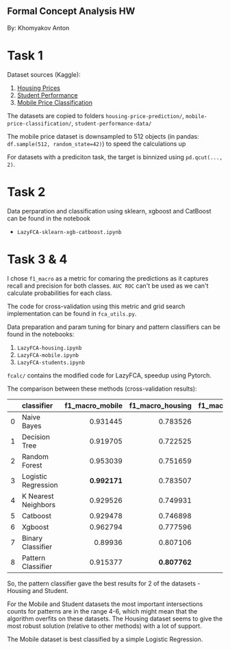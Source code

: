 ## Formal Concept Analysis HW

By: Khomyakov Anton

# Task 1

Dataset sources (Kaggle):

1. [Housing Prices](https://www.kaggle.com/datasets/harishkumardatalab/housing-price-prediction)
2. [Student Performance](https://www.kaggle.com/datasets/devansodariya/student-performance-data)
3. [Mobile Price Classification](https://www.kaggle.com/datasets/iabhishekofficial/mobile-price-classification)

The datasets are copied to folders `housing-price-prediction/`, `mobile-price-classification/`, `student-performance-data/`

The mobile price dataset is downsampled to 512 objects (in pandas: `df.sample(512, random_state=42)`) to speed the calculations up

For datasets with a prediciton task, the target is binnized using `pd.qcut(..., 2)`.

# Task 2

Data perparation and classification using sklearn, xgboost and CatBoost can be found in the notebook 
- `LazyFCA-sklearn-xgb-catboost.ipynb`

# Task 3 & 4

I chose `f1_macro` as a metric for comaring the predictions as it captures recall and precision for both classes. `AUC ROC` can't be used as we can't calculate probabilities for each class.

The code for cross-validation using this metric and grid search implementation can be found in `fca_utils.py`.

Data preparation and param tuning for binary and pattern classifiers can be found in the notebooks:

1. `LazyFCA-housing.ipynb`
2. `LazyFCA-mobile.ipynb`
3. `LazyFCA-students.ipynb`

`fcalc/` contains the modified code for LazyFCA, speedup using Pytorch.

The comparison between these methods (cross-validation results):

|    | classifier          |   f1_macro_mobile |   f1_macro_housing |   f1_macro_student |
|---:|:--------------------|------------------:|-------------------:|-------------------:|
|  0 | Naive Bayes         |          0.931445 |           0.783526 |           0.597235 |
|  1 | Decision Tree       |          0.919705 |           0.722525 |           0.486537 |
|  2 | Random Forest       |          0.953039 |           0.751659 |           0.559067 |
|  3 | Logistic Regression |      **0.992171** |           0.783507 |           0.529248 |
|  4 | K Nearest Neighbors |          0.929526 |           0.749931 |           0.564667 |
|  5 | Catboost            |          0.929478 |           0.746898 |           0.54321  |
|  6 | Xgboost             |          0.962794 |           0.777596 |           0.599721 |
|  7 | Binary Classifier   |          0.89936  |           0.807106 |           0.559277 |
|  8 | Pattern Classifier  |          0.915377 |       **0.807762** |       **0.624295** |

So, the pattern classifier gave the best results for 2 of the datasets - Housing and Student.

For the Mobile and Student datasets the most important intersections counts for patterns are in the range 4-6, which might mean that the algorithm overfits on these datasets. The Housing dataset seems to give the most robust solution (relative to other methods) with a lot of support.

The Mobile dataset is best classified by a simple Logistic Regression.